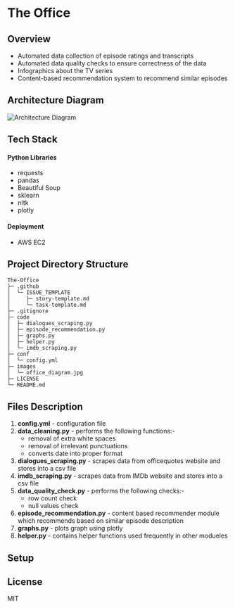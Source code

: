 # The Office

## Overview

- Automated data collection of episode ratings and transcripts
- Automated data quality checks to ensure correctness of the data
- Infographics about the TV series
- Content-based recommendation system to recommend similar episodes 


## Architecture Diagram
![Architecture Diagram](https://raw.githubusercontent.com/nehaprabhavalkar/The-Office/master/images/office_diagram.jpg)

## Tech Stack

#### Python Libraries

- requests
- pandas
- Beautiful Soup
- sklearn
- nltk
- plotly

#### Deployment
- AWS EC2

## Project Directory Structure

```
The-Office
├─ .github
│  └─ ISSUE_TEMPLATE
│     ├─ story-template.md
│     └─ task-template.md
├─ .gitignore
├─ code
│  ├─ dialogues_scraping.py
│  ├─ episode_recommendation.py
│  ├─ graphs.py
│  ├─ helper.py
│  └─ imdb_scraping.py
├─ conf
│  └─ config.yml
├─ images
│  └─ office_diagram.jpg
├─ LICENSE
└─ README.md

```

## Files Description 
1. **config.yml** - configuration file
2. **data_cleaning.py** -  performs the following functions:-
    - removal of extra white spaces
    - removal of irrelevant punctuations
    - converts date into proper format
3. **dialogues_scraping.py** -  scrapes data from officequotes website 
    and stores into a csv file
4. **imdb_scraping.py** - scrapes data from IMDb website and stores
    into a csv file
5. **data_quality_check.py** - performs the following checks:-
    - row count check
    - null values check
6. **episode_recommendation.py** -  content based recommender module which
    recommends based on similar episode description
7. **graphs.py** - plots graph using plotly
8. **helper.py** - contains helper functions used frequently in other modueles
    


## Setup


## License
MIT
